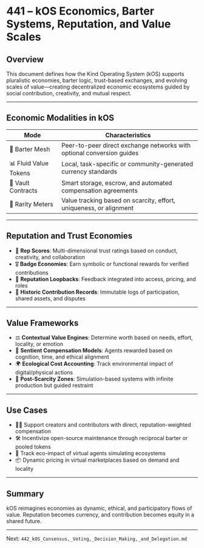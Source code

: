 # 441 – kOS Economics, Barter Systems, Reputation, and Value Scales

## Overview
This document defines how the Kind Operating System (kOS) supports pluralistic economies, barter logic, trust-based exchanges, and evolving scales of value—creating decentralized economic ecosystems guided by social contribution, creativity, and mutual respect.

---

## Economic Modalities in kOS

| Mode | Characteristics |
|------|------------------|
| 💱 Barter Mesh | Peer-to-peer direct exchange networks with optional conversion guides |
| 📊 Fluid Value Tokens | Local, task-specific or community-generated currency standards |
| 🏦 Vault Contracts | Smart storage, escrow, and automated compensation agreements |
| 💎 Rarity Meters | Value tracking based on scarcity, effort, uniqueness, or alignment |

---

## Reputation and Trust Economies

- 🧾 **Rep Scores**: Multi-dimensional trust ratings based on conduct, creativity, and collaboration
- 🎖️ **Badge Economies**: Earn symbolic or functional rewards for verified contributions
- 🔄 **Reputation Loopbacks**: Feedback integrated into access, pricing, and roles
- 📜 **Historic Contribution Records**: Immutable logs of participation, shared assets, and disputes

---

## Value Frameworks

- ⚖️ **Contextual Value Engines**: Determine worth based on needs, effort, locality, or emotion
- 🧠 **Sentient Compensation Models**: Agents rewarded based on cognition, time, and ethical alignment
- 🌍 **Ecological Cost Accounting**: Track environmental impact of digital/physical actions
- 🧭 **Post-Scarcity Zones**: Simulation-based systems with infinite production but guided restraint

---

## Use Cases

- 🧑‍🎨 Support creators and contributors with direct, reputation-weighted compensation
- 🛠️ Incentivize open-source maintenance through reciprocal barter or pooled tokens
- 🌱 Track eco-impact of virtual agents simulating ecosystems
- 📦 Dynamic pricing in virtual marketplaces based on demand and locality

---

## Summary

kOS reimagines economies as dynamic, ethical, and participatory flows of value. Reputation becomes currency, and contribution becomes equity in a shared future.

---
Next: `442_kOS_Consensus,_Voting,_Decision_Making,_and_Delegation.md`

